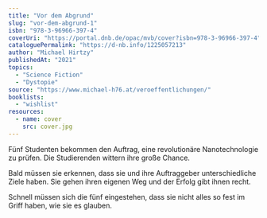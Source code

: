 ```yaml
---
title: "Vor dem Abgrund"
slug: "vor-dem-abgrund-1"
isbn: "978-3-96966-397-4"
coverUri: "https://portal.dnb.de/opac/mvb/cover?isbn=978-3-96966-397-4"
cataloguePermalink: "https://d-nb.info/1225057213"
author: "Michael Hirtzy"
publishedAt: "2021"
topics:
  - "Science Fiction"
  - "Dystopie"
source: "https://www.michael-h76.at/veroeffentlichungen/"
booklists:
  - "wishlist"
resources:
  - name: cover
    src: cover.jpg
---
```

Fünf Studenten bekommen den Auftrag, eine revolutionäre Nanotechnologie zu 
prüfen. Die Studierenden wittern ihre große Chance.

Bald müssen sie erkennen, dass sie und ihre Auftraggeber unterschiedliche 
Ziele haben. Sie gehen ihren eigenen Weg und der Erfolg gibt ihnen recht.

Schnell müssen sich die fünf eingestehen, dass sie nicht alles so fest im 
Griff haben, wie sie es glauben.